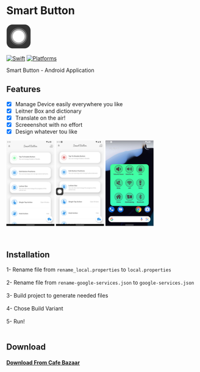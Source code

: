 # Smart Button
<img src="/Screenshot/logo.png" width="64" height="64"  />
<br />

[![Swift](https://img.shields.io/badge/Kotlin-orange?style=flat-square)](https://img.shields.io/badge/-Orange?style=flat-square)
[![Platforms](https://img.shields.io/badge/Platforms-Android-yellowgreen?style=flat-square)](https://img.shields.io/badge/Platforms-macOS_iOS_tvOS_watchOS_Linux_Windows-Green?style=flat-square)

Smart Button - Android Application
## Features

- [x] Manage Device easily everywhere you like
- [x] Leitner Box and dictionary
- [x] Translate on the air!
- [x] Screeenshot with no effort
- [x] Design whatever tou like

<img src="/Screenshot/Main.jpg" style="width:25%" /> <img src="/Screenshot/Button.jpg" style="width:25%" /> <img src="/Screenshot/Panel.jpg" style="width:25%" />

<br/>

## Installation

1- Rename file from `rename_local.properties`  to  `local.properties`
<br/>
<br/>
2- Rename file from `rename-google-services.json`  to  `google-services.json`
<br/>
<br/>
3- Build project to generate needed files
<br/>
<br/>
4- Chose Build Variant
<br/>
<br/>
5- Run!
<br/>
<br/>

## Download
#### [Download From Cafe Bazaar](https://cafebazaar.ir/app/ir.amozkade.advancedAsisstiveTouche) 
<br/>
<br/>

